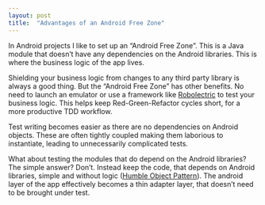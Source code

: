 ```yaml
---
layout: post
title:  "Advantages of an Android Free Zone"
---
```

In Android projects I like to set up an “Android Free Zone”. This is a Java module that doesn’t have any dependencies on the Android libraries. This is where the business logic of the app lives.

Shielding your business logic from changes to any third party library is always a good thing. But the “Android Free Zone” has other benefits. No need to launch an emulator or use a framework like [Robolectric] to test your business logic. This helps keep Red-Green-Refactor cycles short, for a more productive TDD workflow.

Test writing becomes easier as there are no dependencies on Android objects. These are often tightly coupled making them laborious to instantiate, leading to unnecessarily complicated tests.

What about testing the modules that do depend on the Android libraries?  The simple answer? Don’t. Instead keep the code, that depends on Android libraries, simple and without logic ([Humble Object Pattern]). The android layer of the app effectively becomes a thin adapter layer, that doesn’t need to be brought under test.

[Robolectric]: http://robolectric.org/
[Humble Object Pattern]: http://xunitpatterns.com/Humble%20Object.html
